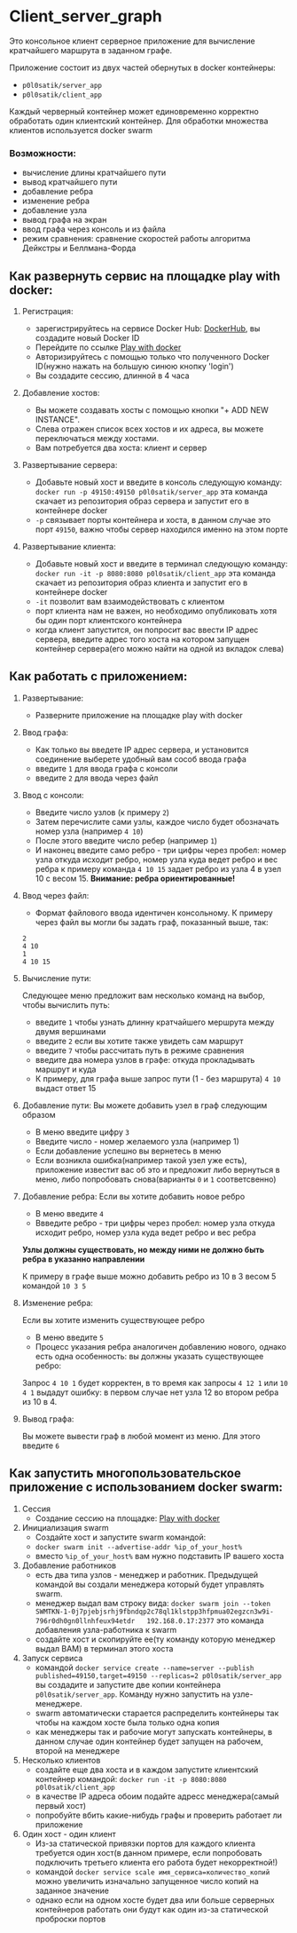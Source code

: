 # Client_server_graph

Это консольное клиент серверное приложение для вычисление кратчайшего маршрута в заданном графе.

Приложение состоит из двух частей обернутых в docker контейнеры:
- `p0l0satik/server_app`
- `p0l0satik/client_app`

Каждый черверный контейнер может единовременно корректно обработать один клиентский контейнер.
Для обработки множества клиентов используется docker swarm

### Возможности:
- вычисление длины кратчайшего пути
- вывод кратчайшего пути
- добавление ребра
- изменение ребра
- добавление узла
- вывод графа на экран
- ввод графа через консоль и из файла
- режим сравнения: сравнение скоростей работы алгоритма Дейкстры и Беллмана-Форда

## Как развернуть сервис на площадке play with docker:
1. Регистрация:
    - зарегистрируйтесь на сервисе Docker Hub: [DockerHub](https://hub.docker.com), вы создадите новый Docker ID
    - Перейдите по ссылке [Play with docker](https://labs.play-with-docker.com)
    - Авторизируйтесь с помощью только что полученного Docker ID(нужно нажать на большую синюю кнопку 'login')
    - Вы создадите сессию, длинной в 4 часa

2. Добавление хостов:
    - Вы можете создавать хосты с помощью кнопки "+ ADD NEW INSTANCE".
    - Слева отражен список всех хостов и их адреса, вы можете переключаться между хостами.
    - Вам потребуется два хоста: клиент и сервер

3. Развертывание сервера:  
    - Добавьте новый хост и введите в консоль следующую команду:  `docker run -p 49150:49150 p0l0satik/server_app`
    эта команда скачает из репозитория образ сервера и запустит его в контейнере docker
    - `-p` связывает порты контейнера и хоста, в данном случае это порт `49150`, важно чтобы сервер находился именно на этом порте

4. Развертывание клиента:
    - Добавьте новый хост и введите в терминал следующую команду: `docker run -it -p 8080:8080 p0l0satik/client_app` 
    эта команда скачает из репозитория образ клиента и запустит его в контейнере docker
    - `-it` позволит вам взаимодействовать с клиентом
    - порт клиента нам не важен, но необходимо опубликовать хотя бы один порт клиентского контейнера
    - когда клиент запустится, он попросит вас ввести IP адрес сервера, введите адрес того хоста на котором запущен 
    контейнер сервера(его можно найти на одной из вкладок слева)
    
## Как работать с приложением:
1. Развертывание:
    - Разверните приложение на площадке play with docker 
2. Ввод графа:
    - Как только вы введете IP адрес сервера, и установится соединение выберете удобный вам сособ ввода графа
    - введите `1` для ввода графа с консоли 
    - введите `2` для ввода через файл
3. Ввод с консоли:
    - Введите число узлов (к примеру `2`)
    - Затем перечислите сами узлы, каждое число будет обозначать номер узла (например `4 10`)
    - После этого введите число ребер (например `1`)
    - И наконец введите само ребро - три цифры через пробел: номер узла откуда исходит ребро, номер узла куда ведет ребро и вес ребра
    к примеру команда `4 10 15` задает ребро из узла 4 в узел 10 с весом 15.
    **Внимание: ребра ориентированные!**
4. Ввод через файл:
    - Формат файлового ввода идентичен консольному. К примеру через файл вы могли бы задать граф, показанный выше, так:
    ```
    2
    4 10
    1
    4 10 15
    ```
5. Вычисление пути:

    Следующее меню предложит вам несколько команд на выбор, чтобы вычислить путь:
    - введите `1` чтобы узнать длинну кратчайшего мершрута между двумя вершинами
    - введите `2` если вы хотите также увидеть сам маршрут
    - введите `7` чтобы рассчитать путь в режиме сравнения
    - введите два номера узлов в графе: откуда прокладывать маршрут и куда
    - К примеру, для графа выше запрос пути (1 - без маршрута) `4 10` выдаст ответ  15
6. Добавление пути:
    Вы можете добавить узел в граф следующим образом
    - В меню введите цифру `3`
    - Введите число - номер желаемого узла (например 1)
    - Если добавление успешно вы вернетесь в меню
    - Если возникла ошибка(например такой узел уже есть), приложение известит вас об это и предложит либо вернуться в меню, либо попробовать снова(варианты `0` и `1` соответсвенно)
7. Добавление ребра:
    Если вы хотите добавить новое ребро
    - В меню введите `4`
    - Ввведите ребро - три цифры через пробел: номер узла откуда исходит ребро, номер узла куда ведет ребро и вес ребра
    
    **Узлы должны существовать, но между ними не должно быть ребра в указанно направлении**
    
    К примеру в графе выше можно добавить ребро из 10 в 3 весом 5 командой `10 3 5`
8. Изменение ребра:

    Если вы хотите изменить существующее ребро
    - В меню введите `5`
    - Процесс указания ребра аналогичен добавлению нового, однако есть одна особенность: вы должны указать существующее ребро:
    
    Запрос `4 10 1` будет корректен, в то время как запросы `4 12 1` или `10 4 1` выдадут ошибку: в первом случае нет узла 12 во втором ребра из 10 в 4.
9. Вывод графа:

    Вы можете вывести граф в любой момент из меню. Для этого введите `6` 


## Как запустить многопользовательское приложение с использованием docker swarm:
1. Сессия
    - Создание сессию на площадке: [Play with docker](https://labs.play-with-docker.com)
2. Инициализация swarm
    - Создайте хост и запустите swarm командой:
    - `docker swarm init --advertise-addr %ip_of_your_host%`
    - вместо `%ip_of_your_host%` вам нужно подставить IP вашего хоста
3. Добавление работников
    - есть два типа узлов - менеджер и работник. Предыдущей командой вы создали менеджера который будет управлять swarm. 
    - менеджер выдал вам строку вида:
    `docker swarm join --token SWMTKN-1-0j7pjebjsrhj9fbndqp2c78ql1klstpp3hfpmua02egzcn3w9i-796r0dh0gn0llnhfeux94etdr   192.168.0.17:2377`
    это команда добавления узла-работника к swarm
    - создайте хост и скопируйте ее(ту команду которую менеджер выдал ВАМ) в терминал этого хоста
4. Запуск сервиса
    - командой `docker service create --name=server --publish published=49150,target=49150 --replicas=2 p0l0satik/server_app`
    вы создадите и запустите две копии контейнера `p0l0satik/server_app`. Команду нужно запустить на узле-менеджере.
    - swarm автоматически старается распределить контейнеры так чтобы на каждом хосте была только одна копия
    - как менеджеры так и рабочие могут запускать контейнеры, в данном случае один контейнер будет запущен на рабочем, второй на менеджере
5. Несколько клиентов
    - создайте еще два хоста и в каждом запустите клиентский контейнер командой:
    `docker run -it -p 8080:8080 p0l0satik/client_app`
    - в качестве IP адреса обоим подайте адресс менеджера(самый первый хост)
    - попробуйте вбить какие-нибудь графы и проверить работает ли приложение
6. Один хост - один клиент
    - Из-за статической привязки портов для каждого клиента требуется один хост(в данном примере, если попробовать подключить третьего клиента его работа будет некорректной!)
    - командой `docker service scale имя_сервиса=количество_копий` можно увеличить изначально запущенное число копий на заданное значение
    - однако если на одном хосте будет два или больше серверных контейнеров работать они будут как один из-за статической проброски портов
    
 
